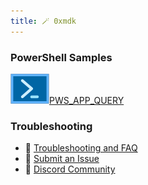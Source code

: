 ```yaml
---
title: 🪄 0xmdk
---
```



### PowerShell Samples 
![Pws_Icon](/cus_img/pws_icon-002.png)[PWS_APP_QUERY](/PowerShell_Public/pwsappqry.md)


### Troubleshooting
- 🚧 [Troubleshooting and FAQ](notes/troubleshooting.md)
- 🐛 [Submit an Issue](https://github.com/jackyzha0/quartz/issues)
- 👀 [Discord Community](https://discord.gg/cRFFHYye7t)

